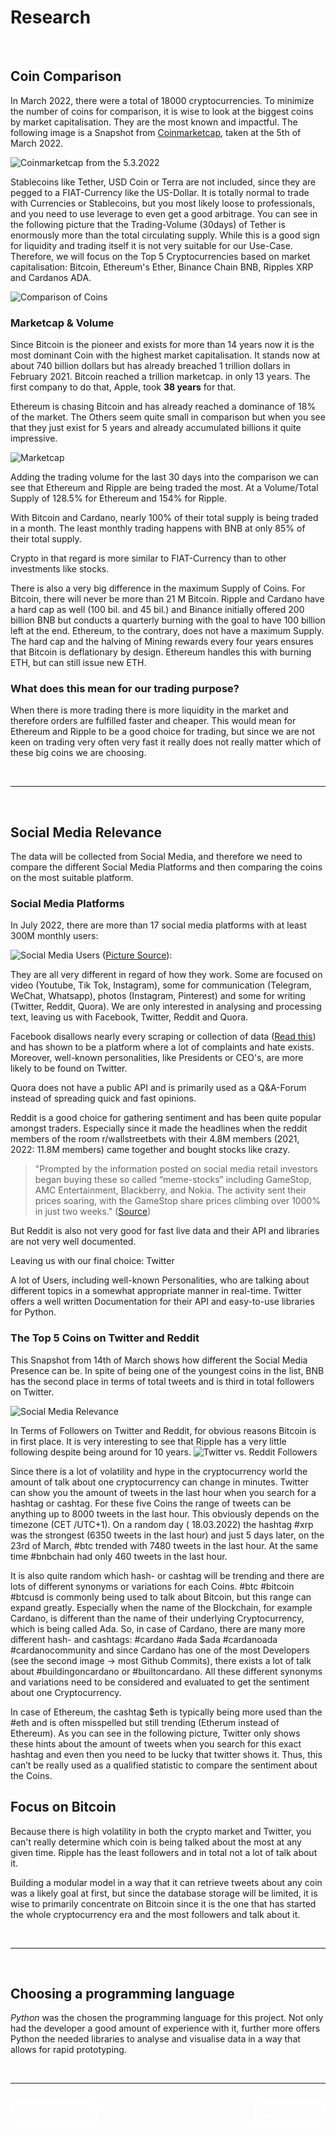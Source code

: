 # Research


</br>

## Coin Comparison
In March 2022, there were a total of 18000 cryptocurrencies. To minimize the number of coins for comparison, it is wise to look at the biggest coins by market capitalisation. They are the most known and impactful. The following image is a Snapshot from [Coinmarketcap](https://coinmarketcap.com), taken at the 5th of March 2022.

![Coinmarketcap from the 5.3.2022](/img/research/coinmcap_532022.jpeg)


Stablecoins like Tether, USD Coin or Terra are not included, since they are pegged to a FIAT-Currency like the US-Dollar. It is totally normal to trade with Currencies or Stablecoins, but you most likely loose to professionals, and you need to use leverage to even get a good arbitrage. You can see in the following picture that the Trading-Volume (30days) of Tether is enormously more than the total circulating supply. While this is a good sign for liquidity and trading itself it is not very suitable for our Use-Case. Therefore, we will focus on the Top 5 Cryptocurrencies based on market capitalisation: Bitcoin, Ethereum's Ether, Binance Chain BNB, Ripples XRP and Cardanos ADA.

![Comparison of Coins](img/research/Coin_Comparison.png)
### Marketcap & Volume 
Since Bitcoin is the pioneer and exists for more than 14 years now it is the most dominant Coin with the highest market capitalisation. It stands now at about 740 billion dollars but has already breached 1 trillion dollars in February 2021. Bitcoin reached a trillion marketcap. in only 13 years. The first company to do that, Apple, took **38 years** for that.

Ethereum is chasing Bitcoin and has already reached a dominance of 18% of the market. The Others seem quite small in comparison but when you see that they just exist for 5 years and already accumulated billions it quite impressive. 

![Marketcap](img/research/mark_vol_coins.png)

Adding the trading volume for the last 30 days into the comparison we can see that Ethereum and Ripple are being traded the most. At a Volume/Total Supply of 128.5% for Ethereum and 154% for Ripple. 

With Bitcoin and Cardano, nearly 100% of their total supply is being traded in a month. 
The least monthly trading happens with BNB at only 85% of their total supply. 

Crypto in that regard is more similar to FIAT-Currency than to other investments like stocks. 

There is also a very big difference in the maximum Supply of Coins. For Bitcoin, there will never be more than 21 M Bitcoin. Ripple and Cardano have a hard cap as well (100 bil. and 45 bil.) and Binance initially offered 200 billion BNB but conducts a quarterly burning with the goal to have 100 billion left at the end. Ethereum, to the contrary, does not have a maximum Supply. The hard cap and the halving of Mining rewards every four years ensures that Bitcoin is deflationary by design. Ethereum handles this with burning ETH, but can still issue new ETH.

### What does this mean for our trading purpose?
When there is more trading there is more liquidity in the market and therefore orders are fulfilled faster and cheaper. This would mean for Ethereum and Ripple to be a good choice for trading, but since we are not keen on trading very often very fast it really does not really matter which of these big coins we are choosing. 

</br>

---

</br>

## Social Media Relevance
The data will be collected from Social Media, and therefore we need to compare the different Social Media Platforms and then comparing the coins on the most suitable platform.

### Social Media Platforms
In July 2022, there are more than 17 social media platforms with at least 300M monthly users:

![Social Media Users](https://images.squarespace-cdn.com/content/v1/5b79011d266c077298791201/872a23a7-eb42-481b-99be-f37ee63d8d12/DataReportal+20220719+Digital+2022+July+Global+Statshot+Report+Chart+121.png?format=2500w) ([Picture Source](https://datareportal.com/social-media-users)): 

They are all very different in regard of how they work. Some are focused on video (Youtube, Tik Tok, Instagram), some for communication (Telegram, WeChat, Whatsapp), photos (Instagram, Pinterest) and some for writing (Twitter, Reddit, Quora). We are only interested in analysing and processing text, leaving us with Facebook, Twitter, Reddit and Quora.

Facebook disallows nearly every scraping or collection of data ([Read this](https://www.octoparse.com/blog/5-things-you-need-to-know-before-scraping-data-from-facebook)) and has shown to be a platform where a lot of complaints and hate exists. Moreover, well-known personalities, like Presidents or CEO's, are more likely to be found on Twitter.

Quora does not have a public API and is primarily used as a Q&A-Forum instead of spreading quick and fast opinions.

Reddit is a good choice for gathering sentiment and has been quite popular amongst traders. Especially since it made the headlines when the reddit members of the room r/wallstreetbets with their 4.8M members (2021, 2022: 11.8M members) came together and bought stocks like crazy. 

> "Prompted by the information posted on social media retail investors began buying these so called “meme-stocks” including GameStop, AMC Entertainment, Blackberry, and Nokia. The activity sent their prices soaring, with the GameStop share prices climbing over 1000% in just two weeks." ([Source](https://www.thetradenews.com/the-reddit-revolt-gamestop-and-the-impact-of-social-media-on-institutional-investors/))

But Reddit is also not very good for fast live data and their API and libraries are not very well documented.

Leaving us with our final choice: Twitter

A lot of Users, including well-known Personalities, who are talking about different topics in a somewhat appropriate manner in real-time. Twitter offers a well written Documentation for their API and easy-to-use libraries for Python.

### The Top 5 Coins on Twitter and Reddit
This Snapshot from 14th of March shows how different the Social Media Presence can be.
In spite of being one of the youngest coins in the list, BNB has the second place in terms of total tweets and is third in total followers on Twitter. 

![Social Media Relevance](img/research/Coins_SocialMedia_Relevance.png)

In Terms of Followers on Twitter and Reddit, for obvious reasons Bitcoin is in first place. 
It is very interesting to see that Ripple has a very little following despite being around for 10 years. 
![Twitter vs. Reddit Followers](img/research/followers_coins.png)


Since there is a lot of volatility and hype in the cryptocurrency world the amount of talk about one cryptocurrency can change in minutes. Twitter can show you the amount of tweets in the last hour when you search for a hashtag or cashtag. For these five Coins the range of tweets can be anything up to 8000 tweets in the last hour. This obviously depends on the timezone (CET /UTC+1). On a random day ( 18.03.2022) the hashtag #xrp was the strongest (6350 tweets in the last hour) and just 5 days later, on the 23rd of March, #btc trended with 7480 tweets in the last hour. At the same time #bnbchain had only 460 tweets in the last hour.

It is also quite random which hash- or cashtag will be trending and there are lots of different synonyms or variations for each Coins. #btc #bitcoin #btcusd is commonly being used to talk about Bitcoin, but this range can expand greatly. 
Especially when the name of the Blockchain, for example Cardano, is different than the name of their underlying Cryptocurrency, which is being called Ada. So, in case of Cardano, there are many more different hash- and cashtags: #cardano #ada $ada #cardanoada #cardanocommunity and since Cardano has one of the most Developers (see the second image -> most Github Commits), there exists a lot of talk about #buildingoncardano or #builtoncardano. All these different synonyms and variations need to be considered and evaluated to get the sentiment about one Cryptocurrency. 

In case of Ethereum, the cashtag $eth is typically being more used than the #eth and is often misspelled but still trending (Etherum instead of Ethereum). As you can see in the following picture, Twitter only shows these hints about the amount of tweets when you search for this exact hashtag and even then you need to be lucky that twitter shows it. Thus, this can’t be really used as a qualified statistic to compare the sentiment about the Coins.

## Focus on Bitcoin
Because there is high volatility in both the crypto market and Twitter, you can't really determine which coin is being talked about the most at any given time. Ripple has the least followers and in total not a lot of talk about it.

Building a modular model in a way that it can retrieve tweets about any coin was a likely goal at first, but since the database storage will be limited, it is wise to primarily concentrate on Bitcoin since it is the one that has started the whole cryptocurrency era and the most followers and talk about it.

</br>

---

</br>

## Choosing a programming language
*Python* was the chosen the programming language for this project. Not only had the developer a good amount of experience with it, further more offers Python the needed libraries to analyse and visualise data in a way that allows for rapid prototyping.


</br>

---

</br>

<div style="display: inline;" >
<a href=""><button onclick="" type="button"  style="border: 2px white solid; background-color: transparent; color:white; border-radius: 8px; padding: 10px;">< Previous Chapter</button></a>
<a href=""><button type="button"  style="float:right; border: 2px white solid; background-color: transparent; color:white; border-radius: 8px; padding: 10px;">Next Chapter ></button></a>
</div>

</br>